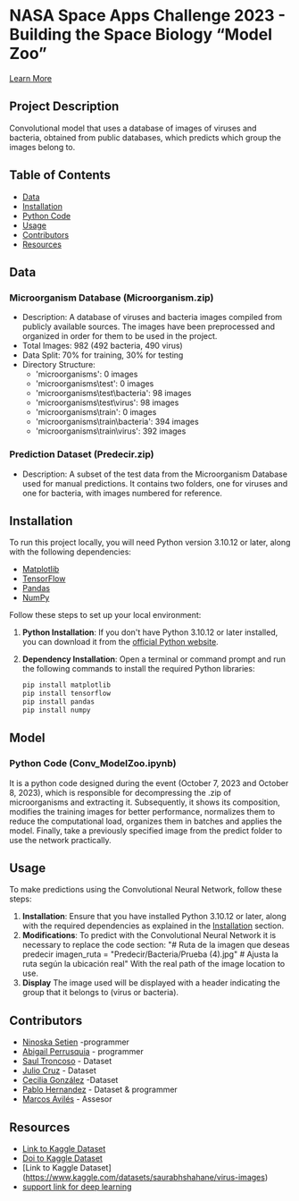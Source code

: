 # NASA Space Apps Challenge 2023 - Building the Space Biology “Model Zoo”
[Learn More](https://www.spaceappschallenge.org/2023/challenges/building-the-space-biology-model-zoo/)


## Project Description

Convolutional model that uses a database of images of viruses and bacteria, obtained from public databases, which predicts which group the images belong to.

## Table of Contents

- [Data](#data)
- [Installation](#installation)
- [Python Code](#code)
- [Usage](#usage)
- [Contributors](#contributors)
- [Resources](#resources)

## Data

### Microorganism Database (Microorganism.zip)

- Description: A database of viruses and bacteria images compiled from publicly available sources. The images have been preprocessed and organized in order for them to be used in the project.
- Total Images: 982 (492 bacteria, 490 virus)
- Data Split: 70% for training, 30% for testing
- Directory Structure:
  - 'microorganisms': 0 images
  - 'microorganisms\test': 0 images
  - 'microorganisms\test\bacteria': 98 images
  - 'microorganisms\test\virus': 98 images
  - 'microorganisms\train': 0 images
  - 'microorganisms\train\bacteria': 394 images
  - 'microorganisms\train\virus': 392 images

### Prediction Dataset (Predecir.zip)

- Description: A subset of the test data from the Microorganism Database used for manual predictions. It contains two folders, one for viruses and one for bacteria, with images numbered for reference.

## Installation

To run this project locally, you will need Python version 3.10.12 or later, along with the following dependencies:

- [Matplotlib](https://matplotlib.org/)
- [TensorFlow](https://www.tensorflow.org/)
- [Pandas](https://pandas.pydata.org/)
- [NumPy](https://numpy.org/)

Follow these steps to set up your local environment:

1. **Python Installation**: If you don't have Python 3.10.12 or later installed, you can download it from the [official Python website](https://www.python.org/downloads/).

2. **Dependency Installation**: Open a terminal or command prompt and run the following commands to install the required Python libraries:

   ```bash
   pip install matplotlib
   pip install tensorflow
   pip install pandas
   pip install numpy
## Model
### Python Code (Conv_ModelZoo.ipynb)
It is a python code designed during the event (October 7, 2023 and October 8, 2023), which is responsible for decompressing the .zip of microorganisms and extracting it. Subsequently, it shows its composition, modifies the training images for better performance, normalizes them to reduce the computational load, organizes them in batches and applies the model. Finally, take a previously specified image from the predict folder to use the network practically.

## Usage
To make predictions using the Convolutional Neural Network, follow these steps:

1. **Installation**: Ensure that you have installed Python 3.10.12 or later, along with the required dependencies as explained in the [Installation](#installation) section.
2. **Modifications**: To predict with the Convolutional Neural Network it is necessary to replace the code section:
   "# Ruta de la imagen que deseas predecir
imagen_ruta = "Predecir/Bacteria/Prueba (4).jpg"  # Ajusta la ruta según la ubicación real"
With the real path of the image location to use.
3. **Display** The image used will be displayed with a header indicating the group that it belongs to (virus or bacteria).
## Contributors
- [Ninoska Setien](https://github.com/ninosetien1804) -programmer
- [Abigail Perrusquia](link_to_profile_2) - programmer
- [Saul Troncoso](link_to_profile_2) - Dataset
- [Julio Cruz](link_to_profile_2) - Dataset
- [Cecilia González](link_to_profile_2) -Dataset
- [Pablo Hernandez](link_to_profile_2) - Dataset & programmer
- [Marcos Avilés](link_to_profile_2) - Assesor 
## Resources

- [Link to Kaggle Dataset](https://www.kaggle.com/datasets/mdwaquarazam/microorganism-image-classification)
- [Doi to Kaggle Dataset](https://doi.org/10.34740/KAGGLE/DSV/4032122)
- [Link to Kaggle Dataset] (https://www.kaggle.com/datasets/saurabhshahane/virus-images)
- [support link for deep learning](https://github.com/mrdbourke/tensorflow-deep-learning/blob/main/04_transfer_learning_in_tensorflow_part_1_feature_extraction.ipynb)

